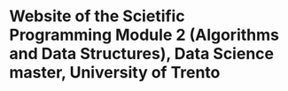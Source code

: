 # Website of the Scietific Programming Module 2 (Algorithms and Data Structures), Data Science master, University of Trento
